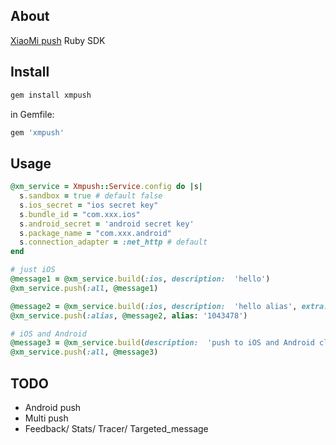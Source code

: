 ## About

[XiaoMi push](http://dev.xiaomi.com/) Ruby SDK

## Install

```ruby
gem install xmpush
```

in Gemfile:

```ruby
gem 'xmpush'
```

## Usage


```ruby
@xm_service = Xmpush::Service.config do |s|
  s.sandbox = true # default false
  s.ios_secret = "ios secret key"
  s.bundle_id = "com.xxx.ios"
  s.android_secret = 'android secret key'
  s.package_name = "com.xxx.android"
  s.connection_adapter = :net_http # default
end

# just iOS
@message1 = @xm_service.build(:ios, description:  'hello')
@xm_service.push(:all, @message1)

@message2 = @xm_service.build(:ios, description:  'hello alias', extra: {pid: 111})
@xm_service.push(:alias, @message2, alias: '1043478')

# iOS and Android
@message3 = @xm_service.build(description:  'push to iOS and Android client')
@xm_service.push(:all, @message3)

```

## TODO

- Android push
- Multi push
- Feedback/ Stats/ Tracer/ Targeted_message
